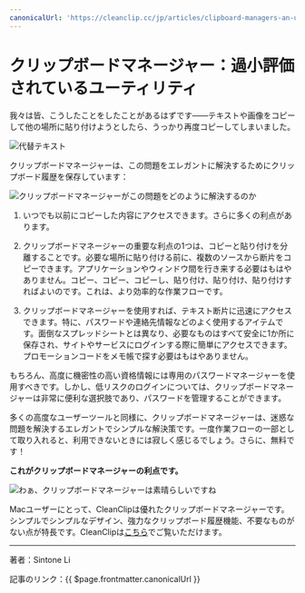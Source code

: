 ```yaml
---
canonicalUrl: 'https://cleanclip.cc/jp/articles/clipboard-managers-an-underrated-utility'
---
```

# クリップボードマネージャー：過小評価されているユーティリティ

我々は皆、こうしたことをしたことがあるはずです――テキストや画像をコピーして他の場所に貼り付けようとしたら、うっかり再度コピーしてしまいました。

![代替テキスト](https://media.giphy.com/media/NpL4D3Oc2bJUMAXF9P/giphy.gif)

クリップボードマネージャーは、この問題をエレガントに解決するためにクリップボード履歴を保存しています：

![クリップボードマネージャーがこの問題をどのように解決するのか](https://media.giphy.com/media/aiHezEAxtJjI5VZdLH/giphy.gif)

1. いつでも以前にコピーした内容にアクセスできます。さらに多くの利点があります。

2. クリップボードマネージャーの重要な利点の1つは、コピーと貼り付けを分離することです。必要な場所に貼り付ける前に、複数のソースから断片をコピーできます。アプリケーションやウィンドウ間を行き来する必要はもはやありません。コピー、コピー、コピーし、貼り付け、貼り付け、貼り付けすればよいのです。これは、より効率的な作業フローです。

3. クリップボードマネージャーを使用すれば、テキスト断片に迅速にアクセスできます。特に、パスワードや連絡先情報などのよく使用するアイテムです。面倒なスプレッドシートとは異なり、必要なものはすべて安全に1か所に保存され、サイトやサービスにログインする際に簡単にアクセスできます。プロモーションコードをメモ帳で探す必要はもはやありません。

もちろん、高度に機密性の高い資格情報には専用のパスワードマネージャーを使用すべきです。しかし、低リスクのログインについては、クリップボードマネージャーは非常に便利な選択肢であり、パスワードを管理することができます。

多くの高度なユーザーツールと同様に、クリップボードマネージャーは、迷惑な問題を解決するエレガントでシンプルな解決策です。一度作業フローの一部として取り入れると、利用できないときには寂しく感じるでしょう。さらに、無料です！

**これがクリップボードマネージャーの利点です。**

![わぁ、クリップボードマネージャーは素晴らしいですね](https://media.giphy.com/media/rVVFWyTINqG7C/giphy.gif)

Macユーザーにとって、CleanClipは優れたクリップボードマネージャーです。シンプルでシンプルなデザイン、強力なクリップボード履歴機能、不要なものがない点が特長です。CleanClipは[こちら](https://cleanclip.cc/jp/)でご覧いただけます。

---

著者：Sintone Li

記事のリンク：{{ $page.frontmatter.canonicalUrl }}
